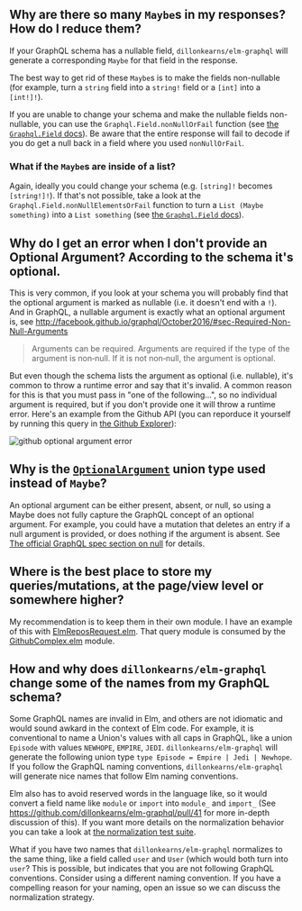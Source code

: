 ## Why are there so many `Maybe`s in my responses? How do I reduce them?
If your GraphQL schema has a nullable field, `dillonkearns/elm-graphql` will generate a corresponding `Maybe` for that field in the response.

The best way to get rid of these `Maybe`s is to make the fields non-nullable (for example, turn a `string` field into a `string!` field or a `[int]` into a `[int!]!`).

If you are unable to change your schema and make the nullable fields non-nullable, you can use the `Graphql.Field.nonNullOrFail` function (see [the `Graphql.Field` docs](http://package.elm-lang.org/packages/dillonkearns/elm-graphql/latest/Graphql-Field#)). Be aware that the entire response will fail to decode if you do get a null back in a field where you used `nonNullOrFail`.

### What if the `Maybe`s are inside of a list?
Again, ideally you could change your schema (e.g. `[string]!` becomes `[string!]!`). If that's not possible, take a look at the `Graphql.Field.nonNullElementsOrFail` function to turn a `List (Maybe something)` into a `List something` (see [the `Graphql.Field` docs](http://package.elm-lang.org/packages/dillonkearns/elm-graphql/latest/Graphql-Field#)).


## Why do I get an error when I don't provide an Optional Argument? According to the schema it's optional.

This is very common, if you look at your schema you will probably find that the optional argument is marked as nullable (i.e. it doesn't end with a `!`). And in GraphQL, a nullable argument is exactly what an optional argument is, see http://facebook.github.io/graphql/October2016/#sec-Required-Non-Null-Arguments

> Arguments can be required. Arguments are required if the type of the argument is non‐null. If it is not non‐null, the argument is optional.

But even though the schema lists the argument as optional (i.e. nullable), it's common to throw a runtime error and say that it's invalid. A common reason for this is that you must pass in "one of the following...", so no individual argument is required, but if you don't provide one it will throw a runtime error. Here's an example from the Github API (you can reporduce it yourself by running this query in [the Github Explorer](https://developer.github.com/v4/explorer/)):

![github optional argument error](https://raw.githubusercontent.com/dillonkearns/elm-graphql/master/assets/github-optional-arg-error.png)

## Why is the [`OptionalArgument`](http://package.elm-lang.org/packages/dillonkearns/elm-graphql/10.0.0/Graphql-OptionalArgument) union type used instead of `Maybe`?

An optional argument can be either present, absent, or null, so using a Maybe does not fully capture the GraphQL concept of an optional argument. For example, you could have a mutation that deletes an entry if a null argument is provided, or does nothing if the argument is absent. See [The official GraphQL spec section on null](http://facebook.github.io/graphql/October2016/#sec-Null-Value) for details.

## Where is the best place to store my queries/mutations, at the page/view level or somewhere higher?

My recommendation is to keep them in their own module. I have an example of this with [ElmReposRequest.elm](https://github.com/dillonkearns/elm-graphql/blob/master/examples/src/ElmReposRequest.elm).
That query module is consumed by the [GithubComplex.elm](https://github.com/dillonkearns/elm-graphql/blob/master/examples/src/GithubComplex.elm#L44-L46) module.


## How and why does `dillonkearns/elm-graphql` change some of the names from my GraphQL schema?
Some GraphQL names are invalid in Elm, and others are not idiomatic and would sound awkard in the context of Elm code.
For example, it is conventional to name a Union's values with all caps in GraphQL, like a union `Episode` with values `NEWHOPE`, `EMPIRE`, `JEDI`. `dillonkearns/elm-graphql` will generate the following union type `type Episode = Empire | Jedi | Newhope`. If you follow the GraphQL naming conventions, `dillonkearns/elm-graphql` will generate nice names that follow Elm naming conventions.

Elm also has to avoid reserved words in the language like, so it would convert a field name like `module` or `import` into `module_` and `import_` (See https://github.com/dillonkearns/elm-graphql/pull/41 for more in-depth discussion of this). If you want more details on the normalization behavior you can take a look at [the normalization test suite](https://github.com/dillonkearns/elm-graphql/blob/master/tests/Generator/NormalizeTests.elm).

What if you have two names that `dillonkearns/elm-graphql` normalizes to the same thing, like a field called `user` and `User` (which would both turn into `user`? This is possible, but indicates that you are not following GraphQL conventions. Consider using a different naming convention. If you have a compelling reason for your naming, open an issue so we can discuss the normalization strategy.
